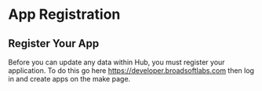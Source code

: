 # App Registration

## Register Your App

Before you can update any data within Hub, you must register your application. To do this go here https://developer.broadsoftlabs.com then log in and create apps on the make page.

